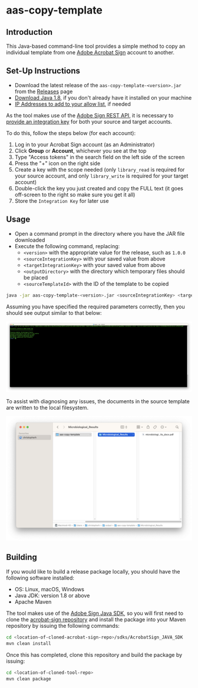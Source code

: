# aas-copy-template

## Introduction

This Java-based command-line tool provides a simple method to copy an individual template from one [Adobe Acrobat Sign](https://www.adobe.com/sign.html) account to another.

## Set-Up Instructions

+ Download the latest release of the `aas-copy-template-<version>.jar` from the [Releases](https://github.com/esign-org-uk/aas-copy-template/releases) page
+ [Download Java 1.8](https://www.oracle.com/java/technologies/javase/javase8-archive-downloads.html), if you don't already have it installed on your machine
+ [IP Addresses to add to your allow list](https://helpx.adobe.com/sign/system-requirements.html#IPs), if needed

As the tool makes use of the [Adobe Sign REST API](https://secure.adobesign.com/public/docs/restapi/v6), it is necessary to [provide an integration key](https://helpx.adobe.com/sign/kb/how-to-create-an-integration-key.html) for both your source and target accounts.

To do this, follow the steps below (for each account):

1. Log in to your Acrobat Sign account (as an Administrator)
2. Click **Group** or **Account**, whichever you see at the top
3. Type "Access tokens" in the search field on the left side of the screen
4. Press the "+" icon on the right side
5. Create a key with the scope needed (only `library_read` is required for your source account, and only `library_write` is required for your target account)
6. Double-click the key you just created and copy the FULL text (it goes off-screen to the right so make sure you get it all)
7. Store the `Integration Key` for later use

## Usage

+ Open a command prompt in the directory where you have the JAR file downloaded
+ Execute the following command, replacing:
  + `<version>` with the appropriate value for the release, such as `1.0.0`
  + `<sourceIntegrationKey>` with your saved value from above
  + `<targetIntegrationKey>` with your saved value from above
  + `<outputDirectory>` with the directory which temporary files should be placed
  + `<sourceTemplateId>` with the ID of the template to be copied

```sh
java -jar aas-copy-template-<version>.jar <sourceIntegrationKey> <targetIntegrationKey> <outputDirectory> <sourceTemplateId>
```

Assuming you have specified the required parameters correctly, then you should see output similar to that below:

![Sample Output](/images/example-usage.png)

To assist with diagnosing any issues, the documents in the source template are written to the local filesystem.

![Sample Output Files](/images/example-output.png)

## Building

If you would like to build a release package locally, you should have the following software installed:

+ OS: Linux, macOS, Windows
+ Java JDK: version 1.8 or above
+ Apache Maven

The tool makes use of the [Adobe Sign Java SDK](https://opensource.adobe.com/acrobat-sign/sdks/java.html), so you will first need to clone the [acrobat-sign repository](https://github.com/adobe/acrobat-sign) and install the package into your Maven repository by issuing the following commands:

```sh
cd <location-of-cloned-acrobat-sign-repo>/sdks/AcrobatSign_JAVA_SDK
mvn clean install
```

Once this has completed, clone this repository and build the package by issuing:

```sh
cd <location-of-cloned-tool-repo>
mvn clean package
```
